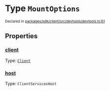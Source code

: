 # Type `MountOptions`
<sub>Declared in [packages/sdk/client/src/devtools/devtools.ts:61](https://github.com/dxos/dxos/blob/ec4e715a1/packages/sdk/client/src/devtools/devtools.ts#L61)</sub>




## Properties
### [client](https://github.com/dxos/dxos/blob/ec4e715a1/packages/sdk/client/src/devtools/devtools.ts#L62)
Type: <code>[Client](/api/@dxos/client/classes/Client)</code>




### [host](https://github.com/dxos/dxos/blob/ec4e715a1/packages/sdk/client/src/devtools/devtools.ts#L63)
Type: <code>ClientServicesHost</code>





